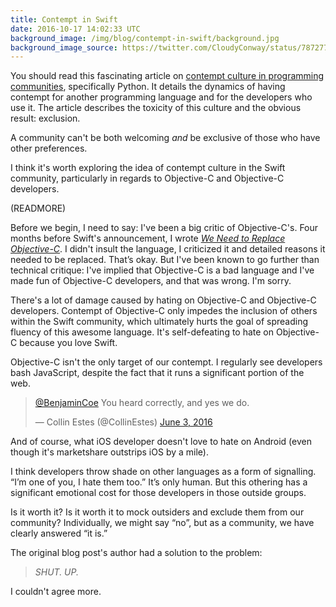 ```yaml
---
title: Contempt in Swift
date: 2016-10-17 14:02:33 UTC
background_image: /img/blog/contempt-in-swift/background.jpg
background_image_source: https://twitter.com/CloudyConway/status/787277341793869824
---
```


You should read this fascinating article on [contempt culture in programming communities][op], specifically Python. It details the dynamics of having contempt for another programming language and for the developers who use it. The article describes the toxicity of this culture and the obvious result: exclusion.

A community can't be both welcoming _and_ be exclusive of those who have other preferences.

I think it's worth exploring the idea of contempt culture in the Swift community, particularly in regards to Objective-C and Objective-C developers.

(READMORE)

Before we begin, I need to say: I've been a big critic of Objective-C's. Four months before Swift's announcement, I wrote [_We Need to Replace Objective-C_][replace_objc]. I didn't insult the language, I criticized it and detailed reasons it needed to be replaced. That’s okay. But I've been known to go further than technical critique: I've implied that Objective-C is a bad language and I've made fun of Objective-C developers, and that was wrong. I'm sorry.

There's a lot of damage caused by hating on Objective-C and Objective-C developers. Contempt of Objective-C only impedes the inclusion of others within the Swift community, which ultimately hurts the goal of spreading fluency of this awesome language. It's self-defeating to hate on Objective-C because you love Swift.

Objective-C isn't the only target of our contempt. I regularly see developers bash JavaScript, despite the fact that it runs a significant portion of the web.

<blockquote class="twitter-tweet" data-lang="en"><p lang="en" dir="ltr"><a href="https://twitter.com/BenjaminCoe">@BenjaminCoe</a> You heard correctly, and yes we do.</p>&mdash; Collin Estes (@CollinEstes) <a href="https://twitter.com/CollinEstes/status/738765249407504384">June 3, 2016</a></blockquote> <script async src="//platform.twitter.com/widgets.js" charset="utf-8"></script>

And of course, what iOS developer doesn't love to hate on Android (even though it's marketshare outstrips iOS by a mile). 

I think developers throw shade on other languages as a form of signalling. “I’m one of you, I hate them too.” It’s only human. But this othering has a significant emotional cost for those developers in those outside groups. 

Is it worth it? Is it worth it to mock outsiders and exclude them from our community? Individually, we might say “no”, but as a community, we have clearly answered “it is.”

The original blog post's author had a solution to the problem:

> _SHUT. UP._

I couldn't agree more.

[op]: http://blog.aurynn.com/contempt-culture
[replace_objc]: https://ashfurrow.com/blog/we-need-to-replace-objective-c/

